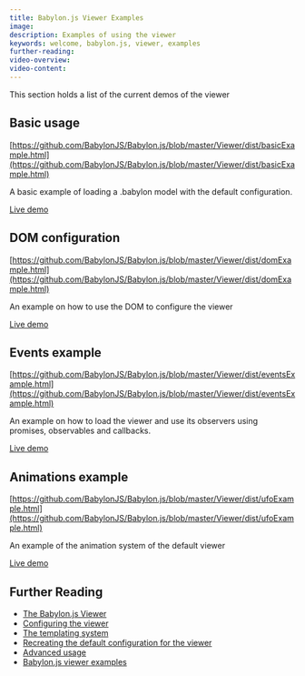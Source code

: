 ```yaml
---
title: Babylon.js Viewer Examples
image: 
description: Examples of using the viewer
keywords: welcome, babylon.js, viewer, examples
further-reading:
video-overview:
video-content:
---
```


This section holds a list of the current demos of the viewer

## Basic usage

[https://github.com/BabylonJS/Babylon.js/blob/master/Viewer/dist/basicExample.html](https://github.com/BabylonJS/Babylon.js/blob/master/Viewer/dist/basicExample.html)

A basic example of loading a .babylon model with the default configuration.

[Live demo](https://viewer.babylonjs.com/basicexample)

## DOM configuration

[https://github.com/BabylonJS/Babylon.js/blob/master/Viewer/dist/domExample.html](https://github.com/BabylonJS/Babylon.js/blob/master/Viewer/dist/domExample.html)

An example on how to use the DOM to configure the viewer

[Live demo](https://viewer.babylonjs.com/domexample)

## Events example

[https://github.com/BabylonJS/Babylon.js/blob/master/Viewer/dist/eventsExample.html](https://github.com/BabylonJS/Babylon.js/blob/master/Viewer/dist/eventsExample.html)

An example on how to load the viewer and use its observers using promises, observables and callbacks.

[Live demo](https://viewer.babylonjs.com/eventsexample)

## Animations example

[https://github.com/BabylonJS/Babylon.js/blob/master/Viewer/dist/ufoExample.html](https://github.com/BabylonJS/Babylon.js/blob/master/Viewer/dist/ufoExample.html)

An example of the animation system of the default viewer

[Live demo](https://viewer.babylonjs.com/ufoexample)

## Further Reading

* [The Babylon.js Viewer](/extensions/The_Babylon_Viewer)
* [Configuring the viewer](/extensions/Configuring_the_viewer)
* [The templating system](/extensions/The_templating_system)
* [Recreating the default configuration for the viewer](/extensions/Recreating_the_default_configuration)
* [Advanced usage](/extensions/Advanced_usage)
* [Babylon.js viewer examples](/extensions/Viewer_examples)